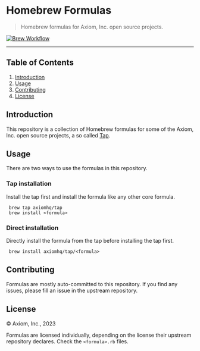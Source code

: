 # Homebrew Formulas

> Homebrew formulas for Axiom, Inc. open source projects.

[![Brew Workflow][workflow_badge]][workflow]

---

## Table of Contents

1. [Introduction](#introduction)
1. [Usage](#usage)
1. [Contributing](#contributing)
1. [License](#license)

## Introduction

This repository is a collection of Homebrew formulas for some of the Axiom, Inc.
open source projects, a so called [Tap][1].

  [1]: https://docs.brew.sh/Taps

## Usage

There are two ways to use the formulas in this repository.

### Tap installation

Install the tap first and install the formula like any other core formula.

```shell
 brew tap axiomhq/tap
 brew install <formula>
```

### Direct installation

Directly install the formula from the tap before installing the tap first.

```shell
 brew install axiomhq/tap/<formula>
```

## Contributing

Formulas are mostly auto-committed to this repository. If you find any issues,
please fill an issue in the upstream repository.

## License

&copy; Axiom, Inc., 2023

Formulas are licensed individually, depending on the license their upstream
repository declares. Check the `<formula>.rb` files.

<!-- Badges -->

[workflow]: https://github.com/axiomhq/homebrew-tap/actions/workflows/brew.yaml
[workflow_badge]: https://img.shields.io/github/actions/workflow/status/axiomhq/homebrew-tap/brew.yaml?branch=main&ghcache=unused
